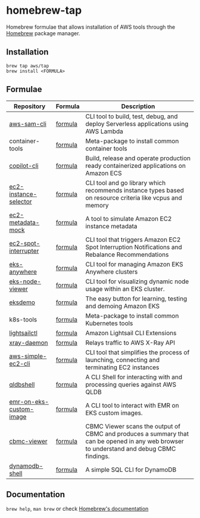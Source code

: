 # homebrew-tap

Homebrew formulae that allows installation of AWS tools through the [Homebrew](https://brew.sh/) package manager.


## Installation

```
brew tap aws/tap
brew install <FORMULA>
```

## Formulae

| Repository | Formula | Description |
| ---------- | ------- | ----------- |
| [aws-sam-cli](https://github.com/awslabs/aws-sam-cli) | [formula](Formula/aws-sam-cli.rb) | CLI tool to build, test, debug, and deploy Serverless applications using AWS Lambda |
| container-tools | [formula](Formula/container-tools.rb) | Meta-package to install common container tools |
| [copilot-cli](https://github.com/aws/copilot-cli) | [formula](Formula/copilot-cli.rb) | Build, release and operate production ready containerized applications on Amazon ECS |
| [ec2-instance-selector](https://github.com/aws/amazon-ec2-instance-selector) | [formula](Formula/ec2-instance-selector.rb) | CLI tool and go library which recommends instance types based on resource criteria like vcpus and memory |
| [ec2-metadata-mock](https://github.com/aws/amazon-ec2-metadata-mock) | [formula](Formula/ec2-metadata-mock.rb) | A tool to simulate Amazon EC2 instance metadata |
| [ec2-spot-interrupter](https://github.com/aws/amazon-ec2-spot-interrupter) | [formula](Formula/ec2-spot-interrupter.rb) | CLI tool that triggers Amazon EC2 Spot Interruption Notifications and Rebalance Recommendations |
| [eks-anywhere](https://github.com/aws/eks-anywhere) | [formula](Formula/eks-anywhere.rb) | CLI tool for managing Amazon EKS Anywhere clusters |
| [eks-node-viewer](https://github.com/awslabs/eks-node-viewer/) | [formula](Formula/eks-node-viewer.rb) | CLI tool for visualizing dynamic node usage within an EKS cluster. |
| [eksdemo](https://github.com/awslabs/eksdemo) | [formula](Formula/eksdemo.rb) | The easy button for learning, testing and demoing Amazon EKS |
| k8s-tools | [formula](Formula/k8s-tools.rb) | Meta-package to install common Kubernetes tools |
| [lightsailctl](https://github.com/aws/lightsailctl) | [formula](Formula/lightsailctl.rb) | Amazon Lightsail CLI Extensions |
| [xray-daemon](https://github.com/aws/aws-xray-daemon) | [formula](Formula/xray-daemon.rb) | Relays traffic to AWS X-Ray API |
| [aws-simple-ec2-cli](https://github.com/awslabs/aws-simple-ec2-cli) | [formula](Formula/aws-simple-ec2-cli.rb) | CLI tool that simplifies the process of launching, connecting and terminating EC2 instances |
| [qldbshell](https://github.com/awslabs/amazon-qldb-shell) | [formula](Formula/qldbshell.rb) | A CLI Shell for interacting with and processing queries against AWS QLDB |
| [emr-on-eks-custom-image](https://github.com/awslabs/amazon-emr-on-eks-custom-image-cli) | [formula](Formula/emr-on-eks-custom-image.rb) | A CLI tool to interact with EMR on EKS custom images.
| [cbmc-viewer](https://github.com/awslabs/aws-viewer-for-cbmc) | [formula](Formula/cbmc-viewer.rb) | CBMC Viewer scans the output of CBMC and produces a summary that can be opened in any web browser to understand and debug CBMC findings.
| [dynamodb-shell](https://github.com/awslabs/dynamodb-shell) | [formula](Formula/aws-ddbsh.rb) | A simple SQL CLI for DynamoDB

## Documentation

`brew help`, `man brew` or check [Homebrew's documentation](https://docs.brew.sh/)
